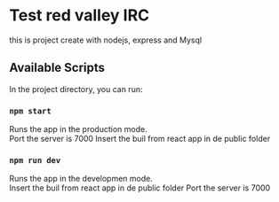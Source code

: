 # Test red valley IRC

this is project create with nodejs, express and Mysql

## Available Scripts

In the project directory, you can run:

### `npm start`

Runs the app in the production mode.\
Port the server is 7000
Insert the buil from react app in de public folder

### `npm run dev`

Runs the app in the developmen mode.\
Insert the buil from react app in de public folder
Port the server is 7000
